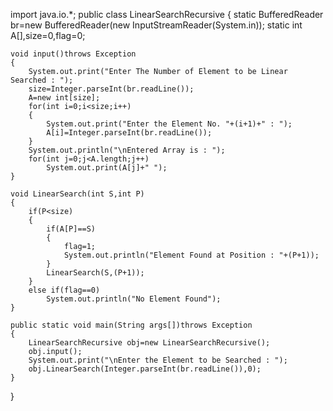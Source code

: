 import java.io.*;
public class LinearSearchRecursive
{
    static BufferedReader br=new BufferedReader(new InputStreamReader(System.in));
    static int A[],size=0,flag=0;
    
    void input()throws Exception
    {
        System.out.print("Enter The Number of Element to be Linear Searched : ");
        size=Integer.parseInt(br.readLine());
        A=new int[size];
        for(int i=0;i<size;i++)
        {
            System.out.print("Enter the Element No. "+(i+1)+" : ");
            A[i]=Integer.parseInt(br.readLine());
        }
        System.out.println("\nEntered Array is : ");
        for(int j=0;j<A.length;j++)
            System.out.print(A[j]+" ");
    }
    
    void LinearSearch(int S,int P)
    {
        if(P<size)
        {
            if(A[P]==S)
            {
                flag=1;
                System.out.println("Element Found at Position : "+(P+1));
            }
            LinearSearch(S,(P+1));
        }
        else if(flag==0)
            System.out.println("No Element Found");
    }
    
    public static void main(String args[])throws Exception
    {
        LinearSearchRecursive obj=new LinearSearchRecursive();
        obj.input();
        System.out.print("\nEnter the Element to be Searched : ");
        obj.LinearSearch(Integer.parseInt(br.readLine()),0);
    }
}
